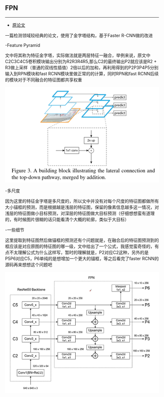 ## FPN
***

- [原论文](https://github.com/wmhwmh521/reading-paper/blob/main/paper/FPN/4FPN.pdf)


一篇检测领域较经典的论文，使用了金字塔结构，基于Faster R-CNN做的改进

-Feature Pyramid

文中将其称为特征金字塔，实际做法就是两层特征一融合，举例来说，原文中C2C3C4C5卷积模块输出分别为R2R3R4R5,那么C2的最终输出P2就应该是R2 + R3做上采样（普通的双线性插值）2倍以后的加和，再利用得到的P2P3P4P5分别输入到RPN模块和fast RCNN模块里做正常的的计算，同时RPN和fast RCNN后续的模块对于不同融合的特征图都共享权重

![image](https://github.com/wmhwmh521/reading-paper/blob/main/paper/FPN/1.png)

-多尺度

因为这里的特征金字塔是多尺度的，所以文中并没有对每个尺度的特征图都做所有大小锚框的预测，而是根据越是浅层的特征图，保留的像素信息越多这一情况，对浅层的特征图做小目标预测，对深层的特征图做大目标预测（仔细想想蛮有道理的，有时候图片很糊的话只能看清个大概的轮廓，类似于大目标）

-一些细节

这里提取到特征图然后做锚框的预测还有个问题就是，在融合后的特征图预测到的框应该是对应原图的特征图的哪一级，文中给出了一个公式，我感觉蛮奇怪的，有点不太理解公式为什么这样写，暂时的理解就是，P2对应C2这种，另外的是P5P6对应C5，P6单纯的是想增加一个更大的锚框，等之后看完了faster RCNN的源码再来想想这个问题吧

![image](https://github.com/wmhwmh521/reading-paper/blob/main/paper/FPN/2.png)
